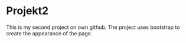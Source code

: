 # Projekt2
This is my second project on own github.
The project uses bootstrap to create the appearance of the page.
